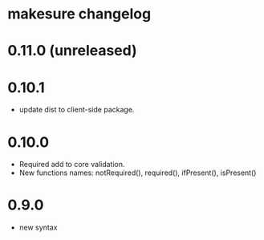 # makesure changelog

# 0.11.0 (unreleased)

# 0.10.1

 * update dist to client-side package.

# 0.10.0

 * Required add to core validation.
 * New functions names: notRequired(), required(), ifPresent(), isPresent()

# 0.9.0

 * new syntax

